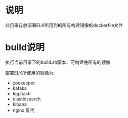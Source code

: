 # 说明

此目录存放部署ELK所用到的所有构建镜像的dockerfile文件

# build说明

执行当前目录下的build.sh脚本，可构建完所有的镜像

部署ELK所使用的镜像为:

- zookeeper
- kafaka
- logstash
- elasticsearch
- kibana
- nginx 反代

